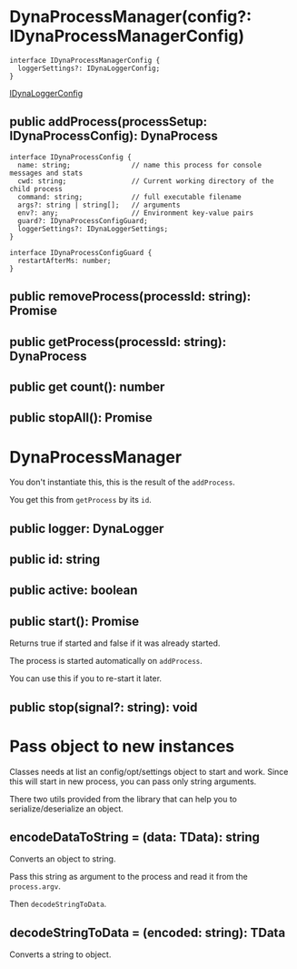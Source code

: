 # DynaProcessManager(config?: IDynaProcessManagerConfig)

```
interface IDynaProcessManagerConfig {
  loggerSettings?: IDynaLoggerConfig;
}
```
[IDynaLoggerConfig](https://github.com/aneldev/dyna-logger/blob/master/src/index.ts#L3)

## public addProcess(processSetup: IDynaProcessConfig): DynaProcess

```
interface IDynaProcessConfig {
  name: string;               // name this process for console messages and stats
  cwd: string;                // Current working directory of the child process
  command: string;            // full executable filename
  args?: string | string[];   // arguments
  env?: any;                  // Environment key-value pairs
  guard?: IDynaProcessConfigGuard;
  loggerSettings?: IDynaLoggerSettings;
}

interface IDynaProcessConfigGuard {
  restartAfterMs: number;
}

```

## public removeProcess(processId: string): Promise<void>

## public getProcess(processId: string): DynaProcess

## public get count(): number

## public stopAll(): Promise<void>

# DynaProcessManager

You don't instantiate this, this is the result of the `addProcess`.

You get this from `getProcess` by its `id`.

## public logger: DynaLogger

## public id: string

## public active: boolean

## public start(): Promise<boolean>

Returns true if started and false if it was already started.

The process is started automatically on `addProcess`.

You can use this if you to re-start it later.

## public stop(signal?: string): void

# Pass object to new instances

Classes needs at list an config/opt/settings object to start and work. 
Since this will start in new process, you can pass only string arguments.

There two utils provided from the library that can help you to serialize/deserialize an object.
 
## encodeDataToString = <TData>(data: TData): string

Converts an object to string. 

Pass this string as argument to the process and read it from the `process.argv`.

Then `decodeStringToData`.

## decodeStringToData = <TData>(encoded: string): TData

Converts a string to object.
 